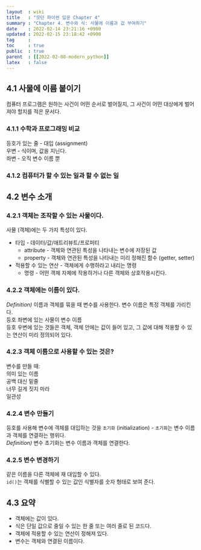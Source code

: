 ```yaml
---
layout  : wiki
title   : "모던 파이썬 입문 Chapter 4"
summary : "Chapter 4. 변수와 식: 사물에 이름과 값 부여하기"
date    : 2022-02-14 23:21:16 +0900
updated : 2022-02-15 23:18:42 +0900
tag     : 
toc     : true
public  : true
parent  : [[2022-02-08-modern_python]]
latex   : false
---
```


## 4.1 사물에 이름 붙이기

컴퓨터 프로그램은 원하는 사건이 어떤 순서로 벌어질지, 그 사건이 어떤 대상에게 벌어져야 할지를 적은 문서다.  

### 4.1.1 수학과 프로그래밍 비교

등호가 있는 줄 - 대입 (assignment)  
우변 - 식이며, 값을 지닌다.  
좌변 - 오직 변수 이름 뿐  

### 4.1.2 컴퓨터가 할 수 있는 일과 할 수 없는 일

## 4.2 변수 소개

### 4.2.1 객체는 조작할 수 있는 사물이다.

사물 (객체)에는 두 가지 특성이 있다.  
* 타입 - 데이터/값/애트리뷰트/프로퍼티  
  * attribute - 객체와 연관된 특성을 나타내는 변수에 저장된 값
  * property - 객체와 연관된 특성을 나타내는 미리 정해진 함수 (getter, setter)
* 적용할 수 있는 연산 - 객체에게 수행하라고 내리는 명령
  * 명령 - 어떤 객체 자체에 작용하거나 다른 객체와 상호작용시킨다.

### 4.2.2 객체에는 이름이 있다.

*Definition)* 이름과 객체를 묶을 때 변수를 사용한다. 변수 이름은 특정 객체를 가리킨다.  
등호 좌변에 있는 사물이 변수 이름  
등호 우변에 있는 것들은 객체, 객체 안에는 값이 들어 있고, 그 값에 대해 적용할 수 있는 연산이 미리 정의되어 있다.

### 4.2.3 객체 이름으로 사용할 수 있는 것은?

변수를 만들 때:  
의미 있는 이름  
공백 대신 밑줄  
너무 길게 짓지 마라  
일관성  

### 4.2.4 변수 만들기

등호를 사용해 변수에 객체를 대입하는 것을 `초기화` (initialization) - `초기화`는 변수 이름과 객체를 연결하는 행위다.  
*Definition)* 변수 초기화는 변수 이름과 객체를 연결한다.  

### 4.2.5 변수 변경하기

같은 이름을 다른 객체에 재 대입할 수 있다.  
`id()`는 객체를 식별할 수 있는 값인 식별자를 숫자 형태로 보여 준다.  

## 4.3 요약

* 객체에는 값이 있다.
* 식은 단일 값으로 줄일 수 있는 한 줄 또는 여러 줄로 된 코드다.
* 객체에 적용할 수 있는 연산이 정해져 있다.
* 변수는 객체와 연결된 이름이다.


